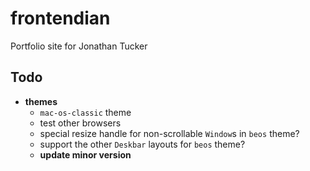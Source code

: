 # frontendian

Portfolio site for Jonathan Tucker

## Todo

- **themes**
  - `mac-os-classic` theme
  - test other browsers
  - special resize handle for non-scrollable `Window`s in `beos` theme?
  - support the other `Deskbar` layouts for `beos` theme?
  - **update minor version**
